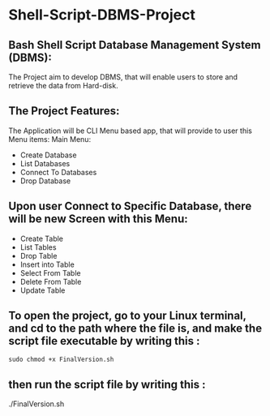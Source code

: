 # Shell-Script-DBMS-Project

## Bash Shell Script Database Management System (DBMS):

The Project aim to develop DBMS, that will enable users to store and retrieve the data from Hard-disk.

## The Project Features:
The Application will be CLI Menu based app, that will provide to user this Menu items:
Main Menu:
- Create Database
- List Databases
- Connect To Databases
- Drop Database

## Upon user Connect to Specific Database, there will be new Screen with this Menu:
- Create Table 
- List Tables
- Drop Table
- Insert into Table
- Select From Table
- Delete From Table
- Update Table

## To open the project, go to your Linux terminal, and cd to the path where the file is, and make the script file executable by writing this :  

```shell
sudo chmod +x FinalVersion.sh
```

      

## then run the script file by writing this : 

 ./FinalVersion.sh 
 
